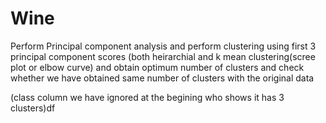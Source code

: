 # Wine

Perform Principal component analysis and perform clustering using first 3 principal component scores (both heirarchial and k mean clustering(scree plot or elbow curve) and obtain optimum number of clusters and check whether we have obtained same number of clusters with the original data 

(class column we have ignored at the begining who shows it has 3 clusters)df
